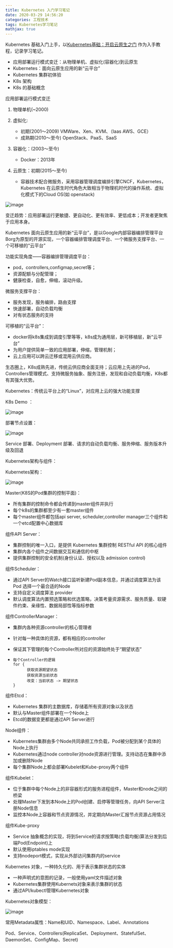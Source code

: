 ```yaml
---
title: Kubernetes 入门学习笔记
date: 2020-03-29 14:56:20
categories: 工程技术
tags: Kubernetes学习笔记
mathjax: true
---
```


Kubernetes 基础入门上手，以[Kubernetes基础：开启云原生之门](https://www.imooc.com/learn/978) 作为入手教程，记录学习笔记。

* 应用部署运行模式变迁：从物理单机、虚拟化(容器化)到云原生
* Kubernetes：面向云原生应用的新“云平台”
* Kubernetes 集群初体验<!--more-->
* K8s 架构
* K8s 的基础概念

应用部署运行模式变迁

1. 物理单机(~2000)

2. 虚拟化:
   * 初期(2001～2009) VMWare、Xen、KVM、（Iaas AWS、GCE）
   * 成熟期(2010～至今) OpenStack、PaaS、SaaS

3. 容器化：(2003～至今)
   * Docker：2013年

4. 云原生：初期(2015～至今)
   * 容器技术配合微服务，采用容器管理调度编排引擎CNCF，Kubernetes，Kubernetes 在云原生时代角色大致相当于物理机时代的操作系统、虚拟化模式下的Cloud OS(如 openstack)

![image](/images/K8s_app_mode_change.jpeg)

变迁趋势：应用部署运行更敏捷、更自动化、更有效率、更低成本；开发者更聚焦于应用本身。

Kubernetes 面向云原生应用的新“云平台”，是以Google内部容器编排管理平台Borg为原型的开源实现，一个容器编排管理调度平台、一个微服务支撑平台、一个可移植的“云平台”

功能实现角度——容器编排管理调度平台：

* pod，controllers,configmap,secret等；
* 资源配额与分配管理；
* 健康检查，自愈，伸缩，滚动升级。

微服务支撑平台：

* 服务发现，服务编排，路由支撑
* 快速部署，自动负载均衡
* 对有状态服务的支持

可移植的“云平台”：

* docker将k8s集成到调度引擎等等，k8s成为通用层，新可移植层，新“云平台”
* 为用户提供简单一致的应用部署，伸缩，管理机制；
* 云上应用可以跨云迁移或混用云供应商。

生态圈上，K8s成熟先进，传统云供应商全面支持；云应用上先进的Pod，Controllers管理模式、支持微服务抽象、服务注册，发现和自动负载均衡，K8s都有其强大优势。

Kubernetes：传统云平台上的“Linux”，对应用上云的强大功能支撑

K8s Demo ：

![image](/images/hello_k8s.jpeg)

部署节点设置：

![image](/images/k8s_demo.jpeg)

Service 部署、Deployment 部署、请求的自动负载均衡、服务伸缩、服务版本升级及回退

Kubernetes架构与组件：

Kubernetes架构：

![image](/images/k8s_struct.jpeg)

Master(K8S的Pod集群的控制平面)：

* 所有集群的控制命令都会传递到master组件并执行
* 每个k8s的集群都至少有一套master组件
* 每个master组件都包括api server, scheduler,controller manager三个组件和一个etcd配置中心数据库

组件API Server：

* 集群控制的唯一入口，是提供 Kubernetes 集群控制 RESTful API 的核心组件
* 集群内各个组件之间数据交互和通信的中枢
* 提供集群控制的安全机制(身份认证、授权以及 admission control)

组件Scheduler：

* 通过API Server的Watch接口监听新建Pod副本信息，并通过调度算法为该Pod 选择一个最合适的Node
* 支持自定义调度算法 provider
* 默认调度算法内置预选策略和优选策略，决策考量资源需求、服务质量、软硬件约束、亲缘性、数据局部性等指标参数

组件ControllerManager：

* 集群内各种资源controller的核心管理者

* 针对每一种具体的资源，都有相应的controller

* 保证其下管理的每个Controller所对应的资源始终处于“期望状态”

* ```
  每个Controller的逻辑
  for {
  		获取资源期望状态
  		获取资源当前状态
  		改变：当前状态 -> 期望状态
  }
  ```

组件Etcd：

* Kubernetes 集群的主数据库，存储着所有资源对象以及状态
* 默认与Master组件部署在一个Node上
* Etcd的数据变更都是通过API Server进行

Node组件：

* Kubernetes集群由多个Node共同承担工作负载，Pod被分配到某个具体的Node上执行
* Kubernetes通过node controller对node资源进行管理。支持动态在集群中添加或删除Node
* 每个集群Node上都会部署Kubelet和Kube-proxy两个组件

组件Kubelet：

*  位于集群中每个Node上的非容器形式的服务进程组件，Master和node之间的桥梁
* 处理Master下发到本Node上的Pod创建、启停等管理任务，向API Server注册Node信息
* 监控本Node上容器和节点资源情况，并定期向Master汇报节点资源占用情况

组件Kube-proxy

* Service 抽象概念的实现，将到Service的请求按策略(负载均衡)算法分发到后端Pod(Endpoint)上
* 默认使用iptables mode实现
* 支持nodeport模式，实现从外部访问集群内的service

Kubernetes 对象，一种持久化的、用于表示集群状态的实体

* 一种声明式的意图的记录，一般使用yaml文件描述对象
* Kubernetes集群使用Kubernets对象来表示集群的状态
* 通过API/kubectl管理Kubernetes对象

Kubernetes对象模型：

![image](/images/k8s_object_model.jpeg)

常用Metadata属性：Name和UID、Namespace、Label、Annotations

Pod、Service、Controllers(ReplicaSet、Deployment、StatefulSet、DaemonSet、ConfigMap、Secret)



